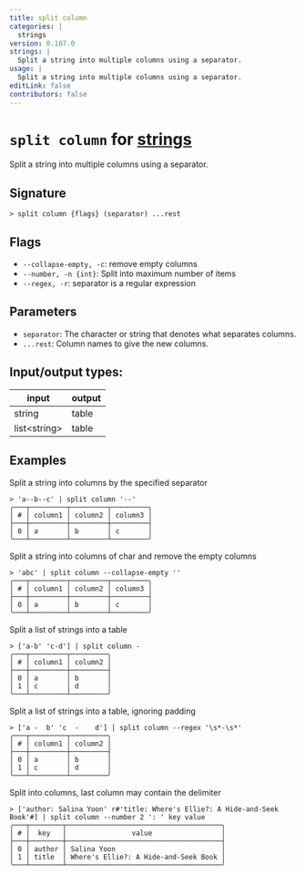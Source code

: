 ```yaml
---
title: split column
categories: |
  strings
version: 0.107.0
strings: |
  Split a string into multiple columns using a separator.
usage: |
  Split a string into multiple columns using a separator.
editLink: false
contributors: false
---
```

<!-- This file is automatically generated. Please edit the command in https://github.com/nushell/nushell instead. -->

# `split column` for [strings](/commands/categories/strings.md)

<div class='command-title'>Split a string into multiple columns using a separator.</div>

## Signature

```> split column {flags} (separator) ...rest```

## Flags

 -  `--collapse-empty, -c`: remove empty columns
 -  `--number, -n {int}`: Split into maximum number of items
 -  `--regex, -r`: separator is a regular expression

## Parameters

 -  `separator`: The character or string that denotes what separates columns.
 -  `...rest`: Column names to give the new columns.


## Input/output types:

| input        | output |
| ------------ | ------ |
| string       | table  |
| list&lt;string&gt; | table  |
## Examples

Split a string into columns by the specified separator
```nu
> 'a--b--c' | split column '--'
╭───┬─────────┬─────────┬─────────╮
│ # │ column1 │ column2 │ column3 │
├───┼─────────┼─────────┼─────────┤
│ 0 │ a       │ b       │ c       │
╰───┴─────────┴─────────┴─────────╯

```

Split a string into columns of char and remove the empty columns
```nu
> 'abc' | split column --collapse-empty ''
╭───┬─────────┬─────────┬─────────╮
│ # │ column1 │ column2 │ column3 │
├───┼─────────┼─────────┼─────────┤
│ 0 │ a       │ b       │ c       │
╰───┴─────────┴─────────┴─────────╯

```

Split a list of strings into a table
```nu
> ['a-b' 'c-d'] | split column -
╭───┬─────────┬─────────╮
│ # │ column1 │ column2 │
├───┼─────────┼─────────┤
│ 0 │ a       │ b       │
│ 1 │ c       │ d       │
╰───┴─────────┴─────────╯

```

Split a list of strings into a table, ignoring padding
```nu
> ['a -  b' 'c  -    d'] | split column --regex '\s*-\s*'
╭───┬─────────┬─────────╮
│ # │ column1 │ column2 │
├───┼─────────┼─────────┤
│ 0 │ a       │ b       │
│ 1 │ c       │ d       │
╰───┴─────────┴─────────╯

```

Split into columns, last column may contain the delimiter
```nu
> ['author: Salina Yoon' r#'title: Where's Ellie?: A Hide-and-Seek Book'#] | split column --number 2 ': ' key value
╭───┬────────┬──────────────────────────────────────╮
│ # │  key   │                value                 │
├───┼────────┼──────────────────────────────────────┤
│ 0 │ author │ Salina Yoon                          │
│ 1 │ title  │ Where's Ellie?: A Hide-and-Seek Book │
╰───┴────────┴──────────────────────────────────────╯

```
